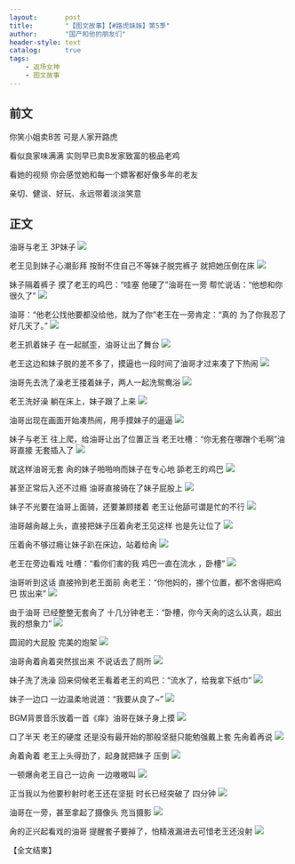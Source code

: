 ```yaml
---
layout:       post
title:        "【图文故事】【#路虎妹妹】第5季"
author:       "国产和他的朋友们"
header-style: text
catalog:      true
tags:
    - 返场女神
    - 图文故事
---
```


## 前文

你笑小姐卖B苦 可是人家开路虎

看似良家味满满 实则早已卖B发家致富的极品老鸡

看她的视频 你会感觉她和每一个嫖客都好像多年的老友

亲切、健谈、好玩、永远带着淡淡笑意

## 正文

油哥与老王 3P妹子
![](https://t.tmh7.app/tupian/forum/202412/23/171116qoyuv75vvvmu85b8.gif)

老王见到妹子心潮彭拜 按耐不住自己不等妹子脱完裤子 就把她压倒在床
![](https://t.tmh7.app/tupian/forum/202412/23/171128ixex2ydco0qcxdu7.gif)

妹子隔着裤子 摸了老王的鸡巴：“哇塞 他硬了”油哥在一旁 帮忙说话：“他想和你 很久了”
![](https://t.tmh7.app/tupian/forum/202412/23/171137v8wuxdxwx88jt1mw.gif)

油哥：“他老公找他要都没给他，就为了你”老王在一旁肯定：“真的 为了你我忍了好几天了。”
![](https://t.tmh7.app/tupian/forum/202412/23/171146ei4q445uuazy1lzq.gif)

老王抓着妹子 在一起腻歪，油哥让出了舞台
![](https://t.tmh7.app/tupian/forum/202412/23/171210gaf5malmwkkxnhwo.gif)

老王这边和妹子脱的差不多了，摸逼也一段时间了油哥才过来凑了下热闹
![](https://t.tmh7.app/tupian/forum/202412/23/171222qenmh58glcfs53cj.gif)

油哥先去洗了澡老王搂着妹子，两人一起洗鸳鸯浴
![](https://t.tmh7.app/tupian/forum/202412/23/171235gjsj1hsvlsj12j7j.gif)

老王洗好澡 躺在床上，妹子跟了上来
![](https://t.tmh7.app/tupian/forum/202412/23/171248yhpdjxmdm257ptx1.gif)

油哥出现在画面开始凑热闹，用手摸妹子的逼逼
![](https://t.tmh7.app/tupian/forum/202412/23/171253q5ge54rem5os5zr5.gif)

妹子与老王 往上爬，给油哥让出了位置正当 老王吐槽：“你无套在哪蹭个毛啊”油哥直接 无套插入了
![](https://t.tmh7.app/tupian/forum/202412/23/171306kbckrsuwrlwzsrvg.gif)

就这样油哥无套 肏的妹子啪啪响而妹子在专心地 舔老王的鸡巴
![](https://t.tmh7.app/tupian/forum/202412/23/171337seqnemsmisiibzz8.gif)

甚至正常后入还不过瘾 油哥直接骑在了妹子屁股上
![](https://t.tmh7.app/tupian/forum/202412/23/171349xs5uytsrh5ogrgcr.gif)

妹子不光要在油哥上面骑，还要兼顾搂着 老王让他舔可谓是忙的不行
![](https://t.tmh7.app/tupian/forum/202412/23/171355rnixn61i6nrr2n2j.gif)

油哥越肏越上头，直接把妹子压着肏老王见这样 也是先让位了
![](https://t.tmh7.app/tupian/forum/202412/23/171400ocoiih0pah4ywzjo.gif)

压着肏不够过瘾让妹子趴在床边，站着给肏
![](https://t.tmh7.app/tupian/forum/202412/23/171408g4kkwvzuuvk9l3pe.gif)

老王在旁边看戏 吐槽：“看你们害的我 鸡巴一直在流水 ，卧槽”
![](https://t.tmh7.app/tupian/forum/202412/23/171421lgyphyccj11xgjvp.gif)

油哥听到这话 直接拎到老王面前 肏老王：“你他妈的，挪个位置，都不舍得把鸡巴 拔出来”
![](https://t.tmh7.app/tupian/forum/202412/23/171426pxlm8xmrmfrfjcz6.gif)

由于油哥 已经整整无套肏了 十几分钟老王：“卧槽，你今天肏的这么认真，超出我的想象力”
![](https://t.tmh7.app/tupian/forum/202412/23/171432kxy8s88syh6g3t6o.gif)

圆润的大屁股 完美的炮架
![](https://t.tmh7.app/tupian/forum/202412/23/171449jji7vh4bxoxbjqtq.gif)

油哥肏着肏着突然拔出来 不说话去了厕所
![](https://t.tmh7.app/tupian/forum/202412/23/171512mc4mt4y0dn7ptn9n.gif)

妹子洗了洗澡 回来伺候老王看着老王的鸡巴：“流水了，给我拿下纸巾”
![](https://t.tmh7.app/tupian/forum/202412/23/171525jcf5wlffh2bwxcfo.gif)

妹子一边口 一边温柔地说道：“我要从良了~”
![](https://t.tmh7.app/tupian/forum/202412/23/171541pkgruliylkk5m1f5.gif)

BGM背景音乐放着一首《痒》油哥在妹子身上摸
![](https://t.tmh7.app/tupian/forum/202412/23/171601uoottwak2t0o0v02.gif)

口了半天 老王的硬度 还是没有最开始的那般坚挺只能勉强戴上套 先肏着再说
![](https://t.tmh7.app/tupian/forum/202412/23/171620opoc0w2cab5dgczv.gif)

肏着肏着 老王上头得劲了，起身就把妹子 压倒
![](https://t.tmh7.app/tupian/forum/202412/23/171643l67ii6ia86ygk7tm.gif)

一顿爆肏老王自己一边肏 一边嗷嗷叫
![](https://t.tmh7.app/tupian/forum/202412/23/171703f0zfixd5cmx60pc6.gif)

正当我以为他要秒射时老王还在坚挺 时长已经突破了 四分钟
![](https://t.tmh7.app/tupian/forum/202412/23/171714smza4ohpv1cdrmap.gif)

油哥在一旁，甚至拿起了摄像头 充当摄影
![](https://t.tmh7.app/tupian/forum/202412/23/171732ujzjfja5zjlvhsz1.gif)

肏的正兴起看戏的油哥 提醒套子要掉了，怕精液漏进去可惜老王还没射
![](https://t.tmh7.app/tupian/forum/202412/23/171741tg98q4jgys67vc9l.gif)

【全文结束】